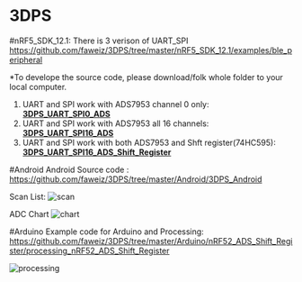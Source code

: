 # 3DPS

#nRF5_SDK_12.1:
There is 3 verison of UART_SPI https://github.com/faweiz/3DPS/tree/master/nRF5_SDK_12.1/examples/ble_peripheral

*To develope the source code, please download/folk whole folder to your local computer.

1. UART and SPI work with ADS7953 channel 0 only: [**3DPS_UART_SPI0_ADS**](https://github.com/faweiz/3DPS/tree/master/nRF5_SDK_12.1/examples/ble_peripheral/3DPS_UART_SPI0_ADS)
2. UART and SPI work with ADS7953 all 16 channels: [**3DPS_UART_SPI16_ADS**](https://github.com/faweiz/3DPS/tree/master/nRF5_SDK_12.1/examples/ble_peripheral/3DPS_UART_SPI16_ADS)
3. UART and SPI work with both ADS7953 and Shft register(74HC595): [**3DPS_UART_SPI16_ADS_Shift_Register**](https://github.com/faweiz/3DPS/tree/master/nRF5_SDK_12.1/examples/ble_peripheral/3DPS_UART_SPI16_ADS_Shift_Register)

#Android
Android Source code : https://github.com/faweiz/3DPS/tree/master/Android/3DPS_Android

Scan List:
![scan](https://github.com/faweiz/3DPS/blob/master/Android/scan.jpg)

ADC Chart
![chart](https://github.com/faweiz/3DPS/blob/master/Android/chart.jpg)

#Arduino
Example code for Arduino and Processing: https://github.com/faweiz/3DPS/tree/master/Arduino/nRF52_ADS_Shift_Register/processing_nRF52_ADS_Shift_Register

![processing](https://github.com/faweiz/3DPS/blob/master/Arduino/nRF52_ADS_Shift_Register/demo.JPG)

